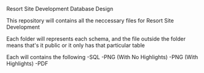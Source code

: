 Resort Site Development Database Design

This repository will contains all the neccessary files for Resort Site Development

Each folder will represents each schema, and the file outside the folder means that's it public or it only has that particular table

Each will contains the following
-SQL
-PNG (With No Highlights)
-PNG (With Highlights)
-PDF
